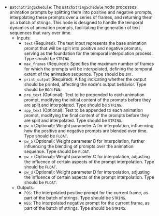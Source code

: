 - `BatchStringSchedule`: The `BatchStringSchedule` node processes animation prompts by splitting them into positive and negative prompts, interpolating these prompts over a series of frames, and returning them as a batch of strings. This node is designed to handle the temporal dynamics of animation prompts, facilitating the generation of text sequences that vary over time.
    - Inputs:
        - `text` (Required): The text input represents the base animation prompt that will be split into positive and negative prompts, serving as the foundation for the temporal interpolation process. Type should be `STRING`.
        - `max_frames` (Required): Specifies the maximum number of frames for which the prompts will be interpolated, defining the temporal extent of the animation sequence. Type should be `INT`.
        - `print_output` (Required): A flag indicating whether the output should be printed, affecting the node's output behavior. Type should be `BOOLEAN`.
        - `pre_text` (Optional): Text to be prepended to each animation prompt, modifying the initial content of the prompts before they are split and interpolated. Type should be `STRING`.
        - `app_text` (Optional): Text to be appended to each animation prompt, modifying the final content of the prompts before they are split and interpolated. Type should be `STRING`.
        - `pw_a` (Optional): Weight parameter A for interpolation, influencing how the positive and negative prompts are blended over time. Type should be `FLOAT`.
        - `pw_b` (Optional): Weight parameter B for interpolation, further influencing the blending of prompts over the animation sequence. Type should be `FLOAT`.
        - `pw_c` (Optional): Weight parameter C for interpolation, adjusting the influence of certain aspects of the prompt interpolation. Type should be `FLOAT`.
        - `pw_d` (Optional): Weight parameter D for interpolation, adjusting the influence of certain aspects of the prompt interpolation. Type should be `FLOAT`.
    - Outputs:
        - `POS`: The interpolated positive prompt for the current frame, as part of the batch of strings. Type should be `STRING`.
        - `NEG`: The interpolated negative prompt for the current frame, as part of the batch of strings. Type should be `STRING`.

